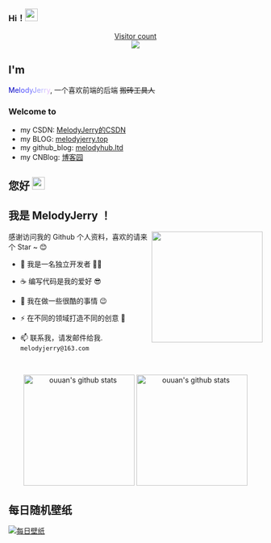 ### Hi！<a href="https://www.gautamkrishnar.com/"><img src="https://media.giphy.com/media/hvRJCLFzcasrR4ia7z/giphy.gif" width="25px"></a>

<a href="https://blog.csdn.net/weixin_43438052"><p align="center"> Visitor count<br> <img src="https://profile-counter.glitch.me/melodyjerry/count.svg" /></a>

## I'm

<font color="#0000C0">M</font><font color="#1717D7">e</font><font color="#2E2EEE">l</font><font color="#4545FF">o</font><font color="#5C5CFF">d</font><font color="#7373FF">y</font><font color="#8A8AFF">J</font><font color="#A1A1FF">e</font><font color="#B8B8FF">r</font><font color="#CFC0FF">r</font><font color="#E6C0FF">y</font>, 一个喜欢前端的后端 ~~搬砖工具人~~

### Welcome to

- my CSDN: [MelodyJerry的CSDN](https://blog.csdn.net/weixin_43438052/article/details/113478849)
- my BLOG: [melodyjerry.top](http://melodyjerry.top/)
- my github_blog: [melodyhub.ltd](https://melodyhub.ltd/)
- my CNBlog: [博客园](https://www.cnblogs.com/melodyjerry/p/13305991.html)


##  您好 <a href="https://www.gautamkrishnar.com/"><img src="https://media.giphy.com/media/hvRJCLFzcasrR4ia7z/giphy.gif" width="25px"></a>

## 我是 MelodyJerry ！
<a href="https://blog.csdn.net/weixin_43438052"><img src="https://media.giphy.com/media/SWoSkN6DxTszqIKEqv/giphy.gif" align="right" height="220" /></a>

感谢访问我的 Github 个人资料，喜欢的请来个 Star ~ 😊

- 🧔 我是一名独立开发者 🧑‍💻 
- ☕️ 编写代码是我的爱好 😎

- 🔭 我在做一些很酷的事情 :wink:
- ⚡ 在不同的领域打造不同的创意 🐶
- 📫 联系我，请发邮件给我. `melodyjerry@163.com`

<!--
**🚀 团队**

- C.TEAM :https://c.team ( 一心打造创意、创新、好玩的产品)
- HACKTL:https://hack.tl ( 专注安全行业，一心打造好产品)
**melodyjerry/melodyjerry** is a ✨ _special_ ✨ repository because its `README.md` (this file) appears on your GitHub profile.

Here are some ideas to get you started:

- 🔭 I’m currently working on ...
- 🌱 I’m currently learning ...
- 👯 I’m looking to collaborate on ...
- 🤔 I’m looking for help with ...
- 💬 Ask me about ...
- 📫 How to reach me: ...
- 😄 Pronouns: ...
- ⚡ Fun fact: ...

## 𝗠𝘆 𝗧𝗲𝗰𝗸 𝗦𝘁𝗮𝗰𝗸

[![OS](https://img.shields.io/badge/OS-macOS-informational?style=flat-square&logo=apple&logoColor=white)](https://en.wikipedia.org/wiki/MacOS)
[![OS](https://img.shields.io/badge/OS-Linux-informational?style=flat-square&logo=linux&logoColor=white)](https://en.wikipedia.org/wiki/Linux)
[![Editor](https://img.shields.io/badge/Editor-VSCode-blue?style=flat-square&logo=visual-studio-code&logoColor=white)](https://code.visualstudio.com/)
[![](https://img.shields.io/website?color=0ab9e6&style=flat-square&up_message=alili.tech&url=https%3a%2f%2falili.tech)](https://alili.tech)

![HTML5](https://img.shields.io/badge/-HTML5-%23E44D27?style=flat-square&logo=html5&logoColor=ffffff)
![CSS3](https://img.shields.io/badge/-CSS3-%231572B6?style=flat-square&logo=css3)
![JavaScript](https://img.shields.io/badge/-JavaScript-%23F7DF1C?style=flat-square&logo=javascript&logoColor=000000&labelColor=%23F7DF1C&color=%23FFCE5A)
![Vue.js](https://img.shields.io/badge/-Vue.js-%232c3e50?style=flat-square&logo=Vue.js)
![React](https://img.shields.io/badge/-React-%23282C34?style=flat-square&logo=react)
![Webpack](https://img.shields.io/badge/-Webpack-%232C3A42?style=flat-square&logo=webpack)
![ESlint](https://img.shields.io/badge/-ESLint-%234B32C3?style=flat-square&logo=eslint)


![Sass](https://img.shields.io/badge/-Sass-%23CC6699?style=flat-square&logo=sass&logoColor=ffffff)
![Stylus](https://img.shields.io/badge/-Stylus-%23333333?style=flat-square&logo=stylus)
<img alt="React" src="https://img.shields.io/badge/-React-45b8d8?style=flat-square&logo=react&logoColor=white" />
<img alt="Docker" src="https://img.shields.io/badge/-Docker-46a2f1?style=flat-square&logo=docker&logoColor=white" />
<img alt="github actions" src="https://img.shields.io/badge/-Github_Actions-2088FF?style=flat-square&logo=github-actions&logoColor=white" />
<img alt="TypeScript" src="https://img.shields.io/badge/-TypeScript-007ACC?style=flat-square&logo=typescript&logoColor=white" />
<img alt="redux" src="https://img.shields.io/badge/-Redux-764ABC?style=flat-square&logo=redux&logoColor=white" />

![Nodejs](https://img.shields.io/badge/-Nodejs-43853d?style=flat-square&logo=Node.js&logoColor=white)
<img alt="GraphQL" src="https://img.shields.io/badge/-GraphQL-E10098?style=flat-square&logo=graphql&logoColor=white" />
<img alt="Sass" src="https://img.shields.io/badge/-Sass-CC6699?style=flat-square&logo=sass&logoColor=white" />
<img alt="Styled Components" src="https://img.shields.io/badge/-Styled_Components-db7092?style=flat-square&logo=styled-components&logoColor=white" />

![Git](https://img.shields.io/badge/-Git-%23F05032?style=flat-square&logo=git&logoColor=%23ffffff)
<img alt="NestJs" src="https://img.shields.io/badge/-NestJs-ea2845?style=flat-square&logo=nestjs&logoColor=white" />
<img alt="angular" src="https://img.shields.io/badge/-Angular-DD0031?style=flat-square&logo=angular&logoColor=white" />
<img alt="npm" src="https://img.shields.io/badge/-NPM-CB3837?style=flat-square&logo=npm&logoColor=white" />
<img alt="Rollup" src="https://img.shields.io/badge/-Rollup-EC4A3F?style=flat-square&logo=rollup.js&logoColor=white" />
<img alt="Prettier" src="https://img.shields.io/badge/-Prettier-F7B93E?style=flat-square&logo=prettier&logoColor=white" />
<img alt="MongoDB" src="https://img.shields.io/badge/-MongoDB-13aa52?style=flat-square&logo=mongodb&logoColor=white" />



-->
<br>
<p align="center">
<img alt="ouuan's github stats" height='220' src="https://github-readme-stats.vercel.app/api?username=melodyjerry&show_icons=true&include_all_commits=true&theme=radical">
<img alt="ouuan's github stats" height='220' src="https://github-readme-stats.vercel.app/api/top-langs/?username=melodyjerry&theme=radical">
</p>

<!--![Most Used Language](https://github-readme-stats.vercel.app/api/top-langs/?username=melodyjerry&layout=compact&theme=dracula)-->

<!--[![forthebadge](https://forthebadge.com/images/badges/fuck-it-ship-it.svg)](https://forthebadge.com)-->

## 每日随机壁纸
[![每日壁纸](https://cn.bing.com/th?id=OHR.LakeUrmia_ZH-CN4941337431_1920x1080.jpg&rf=LaDigue_1920x1080.jpg&pid=hp)](https://www.jixiaokang.com)
